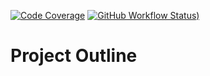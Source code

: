 [![Code Coverage](https://codecov.io/gh/versatiles-org/download.versatiles.org/branch/main/graph/badge.svg?token=IDHAI13M0K)](https://codecov.io/gh/versatiles-org/download.versatiles.org)
[![GitHub Workflow Status)](https://img.shields.io/github/actions/workflow/status/versatiles-org/download.versatiles.org/ci.yml)](https://github.com/versatiles-org/download.versatiles.org/actions/workflows/ci.yml)

# Project Outline

